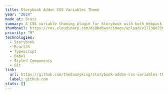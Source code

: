 ```yaml
---
title: Storybook Addon CSS Variables Theme
year: "2024"
made_at: Brass
summary: A CSS variable theming plugin for Storybook with both Webpack and Vite Support.
thumbnail: https://res.cloudinary.com/ds8bd6wxr/image/upload/v1713882366/screenshot_gbu9iw.gif
priority: "5"
technologies:
  - Storybook
  - ReactJS
  - Typescript
  - Babel
  - Styled Components
  - Git
link:
  url: https://github.com/thedammyking/storybook-addon-css-variables-theme
  label: github.com
stats: []
---
```

